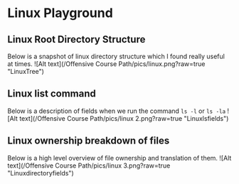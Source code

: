 # Linux Playground

## Linux Root Directory Structure

Below is a snapshot of linux directory structure which I found really useful at times. ![Alt text](/Offensive Course Path/pics/linux.png?raw=true "LinuxTree")

## Linux list command

Below is a description of fields when we run the command `ls -l` or `ls -la` ![Alt text](/Offensive Course Path/pics/linux 2.png?raw=true "Linuxlsfields")

## Linux ownership breakdown of files

Below is a high level overview of file ownership and translation of them. ![Alt text](/Offensive Course Path/pics/linux 3.png?raw=true "Linuxdirectoryfields")
